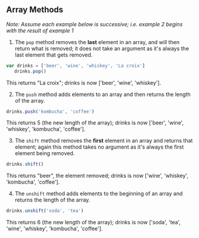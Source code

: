 ## Array Methods

*Note: Assume each example below is successive; i.e. example 2 begins with the result of example 1*

1. The `pop` method removes the **last** element in an array, and will then return what is removed; it does not take an argument as it's always the last element that gets removed.  
```javascript
var drinks = ['beer', 'wine', 'whiskey', 'La croix']  
   drinks.pop()
   ```
This returns "La croix"; drinks is now ['beer', 'wine', 'whiskey'].  

2. The `push` method adds elements to an array and then returns the length of the array.
```javascript
drinks.push('kombucha', 'coffee')
```
This returns 5 (the new length of the array); drinks is now ['beer', 'wine', 'whiskey', 'kombucha', 'coffee'].  

3. The `shift` method removes the **first** element in an array and returns that element; again this method takes no argument as it's always the first element being removed.
```javascript
drinks.shift()
```  
This returns "beer", the element removed; drinks is now ['wine', 'whiskey', 'kombucha', 'coffee'].  

4. The `unshift` method adds elements to the beginning of an array and returns the length of the array.  
```javascript 
drinks.unshift('soda', 'tea')
```
This returns 6 (the new length of the array); drinks is now ['soda', 'tea', 'wine', 'whiskey', 'kombucha', 'coffee'].
